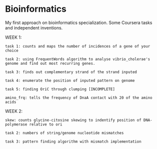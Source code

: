 # Bioinformatics

My first approach on bioinformatics specialization. Some Coursera tasks and independent inventions.

WEEK 1:

    task 1: counts and maps the number of incidences of a gene of your choice
    
    task 2: using FrequentWords algorithm to analyse vibrio_cholerae's genome and find out most recurring genes.
    
    task 3: finds out complementary strand of the strand inputed
    
    task 4: enumerate the position of inputed pattern on genome
    
    task 5: finding OriC through clumping [INCOMPLETE]
    
    amino_frq: tells the frequency of DnaA contact with 20 of the amino acids 
    
WEEK 2:

    skew: counts glycine-citosine skewing to indentify position of DNA-polymerase relative to ori
    
    task 2: numbers of string/genome nucleotide mismatches
    
    task 3: pattern finding algorithm with mismatch implementation  